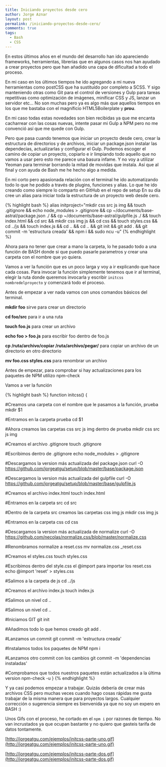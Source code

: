 ```yaml
---
title: Iniciando proyectos desde cero
author: Jorge Aznar
layout: post
permalink: /iniciando-proyectos-desde-cero/
comments: true
tags:
  - Bash
  - CSS
---
```


En estos últimos años en el mundo del desarrollo han ido apareciendo frameworks, herramientas, librerías que en algunos casos nos han ayudado a crear proyectos pero que han añadido una capa de dificultad a todo el proceso.

<!--more-->

En mi caso en los últimos tiempos he ido agregando a mi nueva herramientas como postCSS que ha sustituído por completo a SCSS. Y sigo manteniendo otras como Git para el control de versiones y Gulp para tareas repetitivas como optimización de imágenes, minificar CSS y JS, lanzar un servidor etc… No son muchas pero ya es algo más que aquellos tiempos en los que me bastaba con el magníficio HTML5Boilerplate y **prou**.

En mi caso todas estas novedades son bien recibidas ya que me encanta cacharrear con las cosas nuevas, intente pasar mi Gulp a NPM pero no me convenció así que me quede con Gulp.

Pero que pasa cuando tenemos que iniciar un proyecto desde cero, crear la estructura de directorios y de archivos, iniciar un package.json instalar las dependecias, actualizarlas y configurar el Gulp. Podemos escoger el camino de copiar un proyecto, copiarlo e ir limpiando todo aquello que no vamos a usar pero esto me parece una basura infame. Y no voy a utilizar Yeoman para terminar borrando la mitad de movidas que instala. Así que al final y con ayuda de Bash me he hecho algo a medida.

En mi corto pero apasionada relación con el terminal he ido automatizando todo lo que he podido a través de plugins, funciones y alias. Lo que he ido creando como siempre lo comparto en GitHub en el repo de setup En su día cree un alias para iniciar toda la estructura de un proyecto web desde cero.

{% highlight bash %}
alias initproject="mkdir css src js img && touch .gitignore && echo node_modules > .gitignore && cp ~/documents/base-astral/package.json ./ && cp ~/documents/base-astral/gulpfile.js ./ && touch index.html && cd src && mkdir css img js && cd css && touch styles.css && cd ../js && touch index.js && cd .. && cd .. && git init && git add . && git commit -m 'estructura creada' && npm i && sudo ncu -u"
{% endhighlight %}

Ahora para no tener que crear a mano la carpeta, lo he pasado todo a una función de BASH donde si que puedo pasarle parametros y crear una carpeta con el nombre que yo quiera.

Vamos a ver la función que es un poco larga y voy a ir explicando que hace cada cosas. Para invocar la función simplemente tenemos que ir al terminal, elegir la ruta donde queremos invocarla y escribir ```initcss nombredelproyecto``` y comenzará todo el proceso.

Antes de empezar a ver nada vamos con unos comandos básicos del terminal.

**mkdir foo** sirve para crear un directorio  

**cd foo/src** para ir a una ruta  

**touch foo.js** para crear un archivo  

**echo foo > foo.js** para escribir foo dentro de foo.js  

**cp /ruta/archivo/copiar /ruta/archivo/pegar/** para copiar un archivo de un directorio en otro directorio  

**mv foo.css styles.css** para renombrar un archivo   

Antes de empezar, para comprobar si hay actualizaciones para los paquetes de NPM utilizo npm-check  


Vamos a ver la función


{% highlight bash %}
function initcss() {
    
  #Creamos una carpeta con el nombre que le pasamos a la función, prueba
  mkdir $1

  #Entramos en la carpeta prueba
  cd $1
  
  #Ahora creamos las carpetas css src js img dentro de prueba
  mkdir css src js img
  
  #Creamos el archivo .gitignore
  touch .gitignore

  #Escribimos dentro de .gitignore
  echo node_modules > .gitignore

  #Descargamos la version más actualizada del package.json
  curl -O https://github.com/jorgeatgu/setup/blob/master/base/package.json

  #Descargamos la version más actualizada del gulpfile
  curl -O https://github.com/jorgeatgu/setup/blob/master/base/gulpfile.js

  #Creamos el archivo index.html
  touch index.html

  #Entramos en la carpeta src
  cd src

  #Dentro de la carpeta src creamos las carpetas css img js
  mkdir css img js

  #Entramos en la carpeta css
  cd css

  #Descargamos la version más actualizada de normalize
  curl -O https://github.com/necolas/normalize.css/blob/master/normalize.css

  #Renombramos normalize a reset.css
  mv normalize.css _reset.css

  #Creamos el styles.css
  touch styles.css

  #Escribimos dentro del style.css el @import para importar los reset.css
  echo @import 'reset' > styles.css

  #Salimos a la carpeta de js
  cd ../js

  #Creamos el archivo index.js
  touch index.js

  #Salimos un nivel
  cd ..

  #Salimos un nivel
  cd ..

  #Iniciamos GIT
  git init

  #Añadimos todo lo que hemos creado
  git add .

  #Lanzamos un commit
  git commit -m 'estructura creada'

  #Instalamos todos los paquetes de NPM
  npm i

  #Lanzamos otro commit con los cambios
  git commit -m 'dependencias instaladas'

  #Comprobamos que todos nuestros paquetes están actualizados a la última version
  npm-check -u
}
{% endhighlight %}

Y ya casi podemos empezar a trabajar. Quizás debería de crear más archivos CSS pero muchas veces cuando hago cosas rápidas me gusta trabajar de la misma manera que para proyectos largos. Cualquier corrección o sugerencia siempre es bienvenida ya que no soy un expero en BASH :)

Unos Gifs con el proceso, he cortado en el ```npm i``` por razones de tiempo. No van incrustados ya que ocupan bastante y no quiero que gasteis tarifa de datos tontamente.


[http://jorgeatgu.com/ejemplos/initcss-parte-uno.gif](http://jorgeatgu.com/ejemplos/initcss-parte-uno.gif)

[http://jorgeatgu.com/ejemplos/initcss-parte-dos.gif](http://jorgeatgu.com/ejemplos/initcss-parte-dos.gif)
